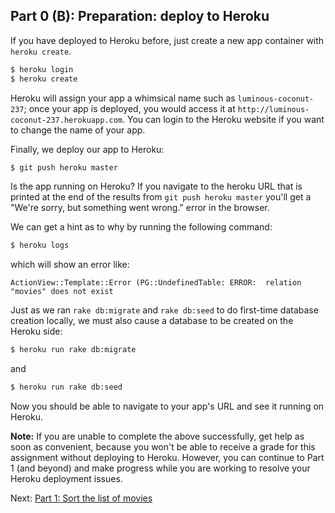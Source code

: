 
## Part 0 (B): Preparation: deploy to Heroku

If you have deployed to Heroku before, just create a new app container with `heroku create`.

```sh
$ heroku login
$ heroku create
```

Heroku will assign your app a whimsical name such as `luminous-coconut-237`; once your app is deployed, you would access it at `http://luminous-coconut-237.herokuapp.com`.  You can login to the Heroku website if you want to change the name of your app.

Finally, we deploy our app to Heroku:

```sh
$ git push heroku master
```

Is the app running on Heroku?  If you navigate to the heroku URL that is printed at the end of the results from `git push heroku master` you'll get a "We're sorry, but something went wrong." error in the browser.  

We can get a hint as to why by running the following command:

```sh
$ heroku logs
```

which will show an error like:

```
ActionView::Template::Error (PG::UndefinedTable: ERROR:  relation "movies" does not exist
```

Just as we ran `rake db:migrate` and `rake db:seed` to do first-time database creation locally, we must also cause a database to be created on the Heroku side:

```sh
$ heroku run rake db:migrate
```

and

```sh
$ heroku run rake db:seed
```

Now you should be able to navigate to your app's URL and see it running on Heroku.

**Note:** If you are unable to complete the above successfully, get help as soon as convenient, 
because you won't be able to receive a grade for this assignment without deploying to Heroku. 
However, you can continue to Part 1 (and beyond) and make progress while you are working to resolve your Heroku deployment issues.

Next: [Part 1: Sort the list of movies](part_1.md)
